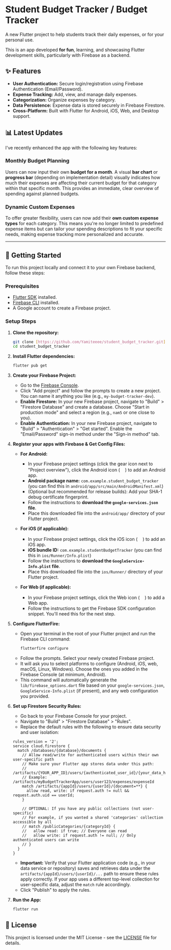 # Student Budget Tracker / Budget Tracker

A new Flutter project to help students track their daily expenses, or for your personal use.

This is an app developed **for fun**, learning, and showcasing Flutter development skills, particularly with Firebase as a backend.

## ✨ Features

-   **User Authentication:** Secure login/registration using Firebase Authentication (Email/Password).
-   **Expense Tracking:** Add, view, and manage daily expenses.
-   **Categorization:** Organize expenses by category.
-   **Data Persistence:** Expense data is stored securely in Firebase Firestore.
-   **Cross-Platform:** Built with Flutter for Android, iOS, Web, and Desktop support.



## 📊 Latest Updates

I've recently enhanced the app with the following key features:

### Monthly Budget Planning

Users can now input their own **budget for a month**. A visual **bar chart** or **progress bar** (depending on implementation detail) visually indicates how much their expenses are affecting their current budget for that category within that specific month. This provides an immediate, clear overview of spending against planned budgets.

### Dynamic Custom Expenses

To offer greater flexibility, users can now add their **own custom expense types** for each category. This means you're no longer limited to predefined expense items but can tailor your spending descriptions to fit your specific needs, making expense tracking more personalized and accurate.

---




## 🚀 Getting Started

To run this project locally and connect it to your own Firebase backend, follow these steps:

### Prerequisites

* [Flutter SDK](https://flutter.dev/docs/get-started/install) installed.
* [Firebase CLI](https://firebase.google.com/docs/cli#install_the_firebase_cli) installed.
* A Google account to create a Firebase project.

### Setup Steps

1.  **Clone the repository:**
    ```bash
    git clone [https://github.com/Yamiteeee/student_budget_tracker.git](https://github.com/Yamiteeee/student_budget_tracker.git)
    cd student_budget_tracker
    ```

2.  **Install Flutter dependencies:**
    ```bash
    flutter pub get
    ```

3.  **Create your Firebase Project:**
    * Go to the [Firebase Console](https://console.firebase.google.com/).
    * Click "Add project" and follow the prompts to create a new project. You can name it anything you like (e.g., `my-budget-tracker-dev`).
    * **Enable Firestore:** In your new Firebase project, navigate to "Build" > "Firestore Database" and create a database. Choose "Start in production mode" and select a region (e.g., `nam5` or one close to you).
    * **Enable Authentication:** In your new Firebase project, navigate to "Build" > "Authentication" > "Get started". Enable the "Email/Password" sign-in method under the "Sign-in method" tab.

4.  **Register your apps with Firebase & Get Config Files:**

    * **For Android:**
        * In your Firebase project settings (click the gear icon next to "Project overview"), click the Android icon (<img src="https://img.icons8.com/color/48/000000/android-os.png" width="16" height="16"/>) to add an Android app.
        * **Android package name:** `com.example.student_budget_tracker` (you can find this in `android/app/src/main/AndroidManifest.xml`)
        * (Optional but recommended for release builds): Add your SHA-1 debug certificate fingerprint.
        * Follow the instructions to **download the `google-services.json` file**.
        * Place this downloaded file into the `android/app/` directory of your Flutter project.

    * **For iOS (if applicable):**
        * In your Firebase project settings, click the iOS icon (<img src="https://img.icons8.com/color/48/000000/ios.png" width="16" height="16"/>) to add an iOS app.
        * **iOS bundle ID:** `com.example.studentBudgetTracker` (you can find this in `ios/Runner/Info.plist`)
        * Follow the instructions to **download the `GoogleService-Info.plist` file**.
        * Place this downloaded file into the `ios/Runner/` directory of your Flutter project.

    * **For Web (if applicable):**
        * In your Firebase project settings, click the Web icon (<img src="https://img.icons8.com/color/48/000000/google-chrome.png" width="16" height="16"/>) to add a Web app.
        * Follow the instructions to get the Firebase SDK configuration snippet. You'll need this for the next step.

5.  **Configure FlutterFire:**
    * Open your terminal in the root of your Flutter project and run the Firebase CLI command:
        ```bash
        flutterfire configure
        ```
    * Follow the prompts. Select your newly created Firebase project.
    * It will ask you to select platforms to configure (Android, iOS, web, macOS, Linux, Windows). Choose the ones you added in the Firebase Console (at minimum, Android).
    * This command will automatically generate the `lib/firebase_options.dart` file based on your `google-services.json`, `GoogleService-Info.plist` (if present), and any web configuration you provided.

6.  **Set up Firestore Security Rules:**
    * Go back to your Firebase Console for your project.
    * Navigate to "Build" > "Firestore Database" > "Rules".
    * Replace the default rules with the following to ensure data security and user isolation:

    ```firestore
    rules_version = '2';
    service cloud.firestore {
      match /databases/{database}/documents {
        // Allow read/write for authenticated users within their own user-specific path
        // Make sure your Flutter app stores data under this path:
        // /artifacts/{YOUR_APP_ID}/users/{authenticated_user_id}/{your_data_here}
        // Example: /artifacts/myBudgetTrackerApp/users/user123/expenses/expenseId
        match /artifacts/{appId}/users/{userId}/{document=**} {
          allow read, write: if request.auth != null && request.auth.uid == userId;
        }

        // OPTIONAL: If you have any public collections (not user-specific)
        // For example, if you wanted a shared 'categories' collection accessible by all
        // match /publicCategories/{categoryId} {
        //   allow read: if true; // Everyone can read
        //   allow write: if request.auth != null; // Only authenticated users can write
        // }
      }
    }
    ```
    * **Important:** Verify that your Flutter application code (e.g., in your data service or repository) saves and retrieves data under the `artifacts/{appId}/users/{userId}/...` path to ensure these rules apply correctly. If your app uses a different top-level collection for user-specific data, adjust the `match` rule accordingly.
    * Click "Publish" to apply the rules.

7.  **Run the App:**
    ```bash
    flutter run
    ```

## 📄 License

This project is licensed under the MIT License - see the [LICENSE](LICENSE) file for details.
